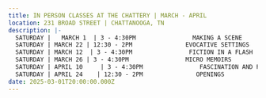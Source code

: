 ```yaml
---
title: IN PERSON CLASSES AT THE CHATTERY | MARCH - APRIL
location: 231 BROAD STREET | CHATTANOOGA, TN
description: |-
  SATURDAY |   MARCH 1  | 3 - 4:30PM                MAKING A SCENE
  SATURDAY | MARCH 22 | 12:30 - 2PM               EVOCATIVE SETTINGS 
  SATURDAY | MARCH 12  | 3 - 4:30PM                FICTION IN A FLASH
  SATURDAY | MARCH 26 | 3 - 4:30PM                MICRO MEMOIRS
  SATURDAY | APRIL 10     | 3 - 4:30PM                FASCINATION AND FICTION
  SATURDAY | APRIL 24    | 12:30 - 2PM               OPENINGS
date: 2025-03-01T20:00:00.000Z
---
```

